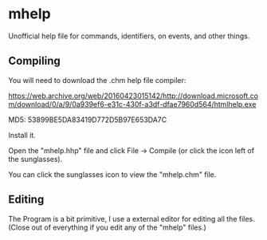 # mhelp

Unofficial help file for commands, identifiers, on events, and other things.



## Compiling

You will need to download the .chm help file compiler:

https://web.archive.org/web/20160423015142/http://download.microsoft.com/download/0/a/9/0a939ef6-e31c-430f-a3df-dfae7960d564/htmlhelp.exe

MD5: 53899BE5DA83419D772D5B97E653DA7C


Install it.


Open the "mhelp.hhp" file and click File -> Compile (or click the icon left of the sunglasses).

You can click the sunglasses icon to view the "mhelp.chm" file.


## Editing

The Program is a bit primitive, I use a external editor for editing all the files. (Close out of everything if you edit any of the "mhelp" files.)